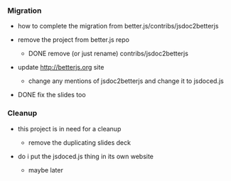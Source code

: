 ### Migration
- how to complete the migration from better.js/contribs/jsdoc2betterjs

- remove the project from better.js repo
  - DONE remove (or just rename) contribs/jsdoc2betterjs

- update http://betterjs.org site
  - change any mentions of jsdoc2betterjs and change it to jsdoced.js


- DONE fix the slides too 



### Cleanup
- this project is in need for a cleanup
  - remove the duplicating slides deck
  
- do i put the jsdoced.js thing in its own website
  - maybe later
